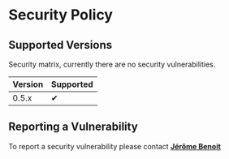 # Security Policy

## Supported Versions

Security matrix, currently there are no security vulnerabilities.

| Version | Supported |
| ------- | --------- |
| 0.5.x   | ✔         |

## Reporting a Vulnerability

To report a security vulnerability please contact
[**Jérôme Benoit**](https://github.com/jerome-benoit)
